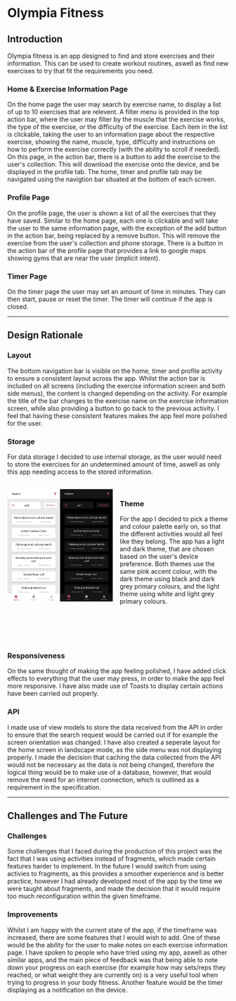 # Olympia Fitness

## Introduction

Olympia fitness is an app designed to find and store exercises and their information. This can be used to create workout routines, aswell as find new exercises to try that fit the requirements you need.

### **Home & Exercise Information Page**
On the home page the user may search by exercise name, to display a list of up to 10 exercises that are relevent. A filter menu is provided in the top action bar, where the user may filter by the muscle that the exercise works, the type of the exercise, or the difficulty of the exercise. Each item in the list is clickable, taking the user to an information page about the respective exercise, showing the name, muscle, type, difficulty and instructions on how to perform the exercise correctly (with the ability to scroll if needed). On this page, in the action bar, there is a button to add the exercise to the user's collection. This will download the exercise onto the device, and be displayed in the profile tab. The home, timer and profile tab may be navigated using the navigtion bar situated at the bottom of each screen.

### **Profile Page**
On the profile page, the user is shown a list of all the exercises that they have saved. Similar to the home page, each one is clickable and will take the user to the same information page, with the exception of the add button in the action bar, being replaced by a remove button. This will remove the exercise from the user's collection and phone storage. There is a button in the action bar of the profile page that provides a link to google maps showing gyms that are near the user (implicit intent).

### **Timer Page**
On the timer page the user may set an amount of time in minutes. They can then start, pause or reset the timer. The timer will continue if the app is closed.

---

## Design Rationale

### **Layout**

The bottom navigation bar is visible on the home, timer and profile activity to ensure a consistent layout across the app. Whilst the action bar is included on all screens (including the exercise information screen and both side menus), the content is changed depending on the activity. For example the title of the bar changes to the exercise name on the exercise information screen, while also providing a button to go back to the previous activity. I feel that having these consistent features makes the app feel more polished for the user.

### **Storage**

For data storage I decided to use internal storage, as the user would need to store the exercises for an undetermined amount of time, aswell as only this app needing access to the stored information.

<br>

<img src="img/app_light_mode.png" alt="light mode" width="120" style="float: left">
<img src="img/app_dark_mode.png" alt="light mode" width="120" style="float: left; margin-right: 1rem">

### **Theme**

For the app I decided to pick a theme and colour palette early on, so that the different activities would all feel like they belong. The app has a light and dark theme, that are chosen based on the user's device preference. Both themes use the same pink accent colour, with the dark theme using black and dark grey primary colours, and the light theme using white and light grey primary colours.

<br>
<br>
<br>
<br>

### **Responsiveness**

On the same thought of making the app feeling polished, I have added click effects to everything that the user may press, in order to make the app feel more responsive. I have also made use of Toasts to display certain actions have been carried out properly.

### **API**

I made use of view models to store the data received from the API in order to ensure that the search request would be carried out if for example the screen orientation was changed. I have also created a seperate layout for the home screen in landscape mode, as the side menu was not displaying properly. I made the decision that caching the data collected from the API would not be necessary as the data is not being changed, therefore the logical thing would be to make use of a database, however, that would remove the need for an internet connection, which is outlined as a requirement in the specification.

---

## Challenges and The Future

### **Challenges**

Some challenges that I faced during the production of this project was the fact that I was using activities instead of fragments, which made certain features harder to implement. In the future I would switch from using activies to fragments, as this provides a smoother experience and is better practice, however I had already developed most of the app by the time we were taught about fragments, and made the decision that it would require too much reconfiguration within the given timeframe.

### **Improvements**
Whilst I am happy with the current state of the app, if the timeframe was increased, there are some features that I would wish to add. One of these would be the ability for the user to make notes on each exercise information page. I have spoken to people who have tried using my app, aswell as other similar apps, and the main piece of feedback was that being able to note down your progress on each exercise (for example how may sets/reps they reached, or what weight they are currently on) is a very useful tool when trying to progress in your body fitness. Another feature would be the timer displaying as a notification on the device.